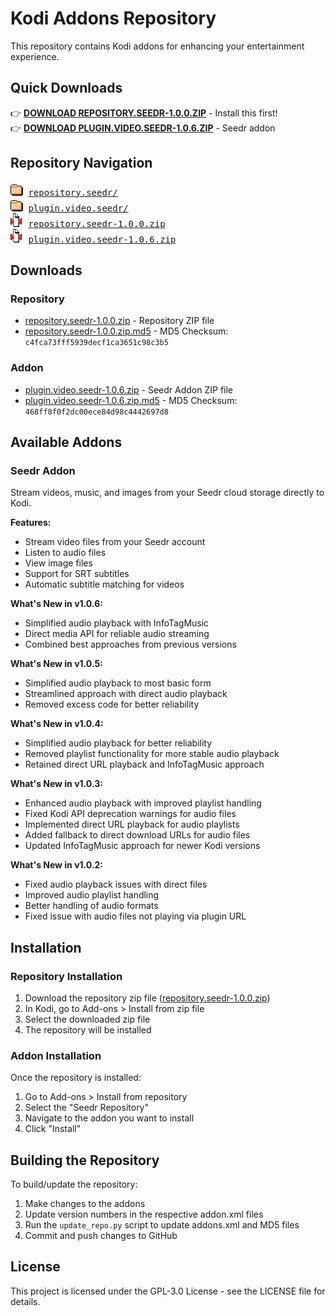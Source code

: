 # Kodi Addons Repository

This repository contains Kodi addons for enhancing your entertainment experience.

## Quick Downloads

👉 **[DOWNLOAD REPOSITORY.SEEDR-1.0.0.ZIP](repository.seedr/repository.seedr-1.0.0.zip)** - Install this first!  
👉 **[DOWNLOAD PLUGIN.VIDEO.SEEDR-1.0.6.ZIP](plugin.video.seedr/plugin.video.seedr-1.0.6.zip)** - Seedr addon

## Repository Navigation

<pre>
<img src="icons/folder.gif" alt="[DIR]"> <a href="repository.seedr/">repository.seedr/</a>
<img src="icons/folder.gif" alt="[DIR]"> <a href="plugin.video.seedr/">plugin.video.seedr/</a>
<img src="icons/compressed.gif" alt="[ZIP]"> <a href="repository.seedr/repository.seedr-1.0.0.zip">repository.seedr-1.0.0.zip</a>
<img src="icons/compressed.gif" alt="[ZIP]"> <a href="plugin.video.seedr/plugin.video.seedr-1.0.6.zip">plugin.video.seedr-1.0.6.zip</a>
</pre>

## Downloads

### Repository

- [repository.seedr-1.0.0.zip](repository.seedr/repository.seedr-1.0.0.zip) - Repository ZIP file
- [repository.seedr-1.0.0.zip.md5](repository.seedr/repository.seedr-1.0.0.zip.md5) - MD5 Checksum: `c4fca73fff5939decf1ca3651c98c3b5`

### Addon

- [plugin.video.seedr-1.0.6.zip](plugin.video.seedr/plugin.video.seedr-1.0.6.zip) - Seedr Addon ZIP file
- [plugin.video.seedr-1.0.6.zip.md5](plugin.video.seedr/plugin.video.seedr-1.0.6.zip.md5) - MD5 Checksum: `468ff8f0f2dc00ece84d98c4442697d8`

## Available Addons

### Seedr Addon

Stream videos, music, and images from your Seedr cloud storage directly to Kodi.

**Features:**

- Stream video files from your Seedr account
- Listen to audio files
- View image files
- Support for SRT subtitles
- Automatic subtitle matching for videos

**What's New in v1.0.6:**

- Simplified audio playback with InfoTagMusic
- Direct media API for reliable audio streaming
- Combined best approaches from previous versions

**What's New in v1.0.5:**

- Simplified audio playback to most basic form
- Streamlined approach with direct audio playback
- Removed excess code for better reliability

**What's New in v1.0.4:**

- Simplified audio playback for better reliability
- Removed playlist functionality for more stable audio playback
- Retained direct URL playback and InfoTagMusic approach

**What's New in v1.0.3:**

- Enhanced audio playback with improved playlist handling
- Fixed Kodi API deprecation warnings for audio files
- Implemented direct URL playback for audio playlists
- Added fallback to direct download URLs for audio files
- Updated InfoTagMusic approach for newer Kodi versions

**What's New in v1.0.2:**

- Fixed audio playback issues with direct files
- Improved audio playlist handling
- Better handling of audio formats
- Fixed issue with audio files not playing via plugin URL

## Installation

### Repository Installation

1. Download the repository zip file ([repository.seedr-1.0.0.zip](repository.seedr/repository.seedr-1.0.0.zip))
2. In Kodi, go to Add-ons > Install from zip file
3. Select the downloaded zip file
4. The repository will be installed

### Addon Installation

Once the repository is installed:

1. Go to Add-ons > Install from repository
2. Select the "Seedr Repository"
3. Navigate to the addon you want to install
4. Click "Install"

## Building the Repository

To build/update the repository:

1. Make changes to the addons
2. Update version numbers in the respective addon.xml files
3. Run the `update_repo.py` script to update addons.xml and MD5 files
4. Commit and push changes to GitHub

## License

This project is licensed under the GPL-3.0 License - see the LICENSE file for details.
